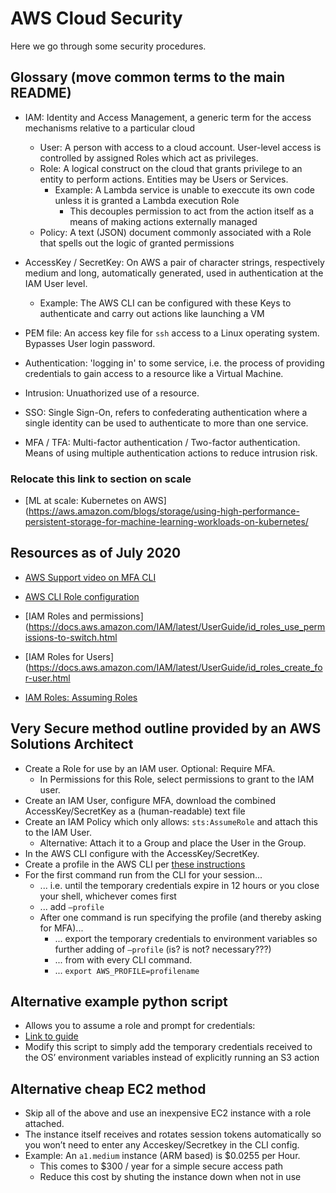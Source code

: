 # AWS Cloud Security

Here we go through some security procedures. 

## Glossary (move common terms to the main README)

* IAM: Identity and Access Management, a generic term for the access mechanisms relative to a particular cloud
  * User: A person with access to a cloud account. User-level access is controlled by assigned Roles which act as privileges.  
  * Role: A logical construct on the cloud that grants privilege to an entity to perform actions. Entities may be Users or Services.
    * Example: A Lambda service is unable to execcute its own code unless it is granted a Lambda execution Role
      * This decouples permission to act from the action itself as a means of making actions externally managed
  * Policy: A text (JSON) document commonly associated with a Role that spells out the logic of granted permissions

* AccessKey / SecretKey: On AWS a pair of character strings, respectively medium and long, automatically generated, used in authentication at the IAM User level.
  * Example: The AWS CLI can be configured with these Keys to authenticate and carry out actions like launching a VM
* PEM file: An access key file for `ssh` access to a Linux operating system. Bypasses User login password. 
* Authentication: 'logging in' to some service, i.e. the process of providing credentials to gain access to a resource like a Virtual Machine.
* Intrusion: Unuathorized use of a resource.
* SSO: Single Sign-On, refers to confederating authentication where a single identity can be used to authenticate to more than one service.
* MFA / TFA: Multi-factor authentication / Two-factor authentication. Means of using multiple authentication actions to reduce intrusion risk.

### Relocate this link to section on scale

* [ML at scale: Kubernetes on AWS](https://aws.amazon.com/blogs/storage/using-high-performance-persistent-storage-for-machine-learning-workloads-on-kubernetes/


## Resources as of July 2020

* [AWS Support video on MFA CLI](https://aws.amazon.com/premiumsupport/knowledge-center/authenticate-mfa-cli/)


* [AWS CLI Role configuration](https://docs.aws.amazon.com/cli/latest/userguide/cli-configure-role.html#cli-configure-role-mfa)
* [IAM Roles and permissions](https://docs.aws.amazon.com/IAM/latest/UserGuide/id_roles_use_permissions-to-switch.html
* [IAM Roles for Users](https://docs.aws.amazon.com/IAM/latest/UserGuide/id_roles_create_for-user.html
* [IAM Roles: Assuming Roles](https://awscli.amazonaws.com/v2/documentation/api/latest/reference/sts/assume-role.html)


## Very Secure method outline provided by an AWS Solutions Architect

* Create a Role for use by an IAM user. Optional: Require MFA.
  * In Permissions for this Role, select permissions to grant to the IAM user.
* Create an IAM User, configure MFA, download the combined AccessKey/SecretKey as a (human-readable) text file
* Create an IAM Policy which only allows: `sts:AssumeRole` and attach this to the IAM User. 
  * Alternative: Attach it to a Group and place the User in the Group.
* In the AWS CLI configure with the AccessKey/SecretKey.
* Create a profile in the AWS CLI per [these instructions](https://docs.aws.amazon.com/cli/latest/userguide/cli-configure-role.html#cli-configure-role-mfa)
* For the first command run from the CLI for your session...
  * ... i.e. until the temporary credentials expire in 12 hours or you close your shell, whichever comes first
  * ... add `–profile` 
  * After one command is run specifying the profile (and thereby asking for MFA)...
    * ... export the temporary credentials to environment variables so further adding of `–profile` (is? is not? necessary???)
    * ... from with every CLI command.
    * ... `export AWS_PROFILE=profilename`

## Alternative example python script

* Allows you to assume a role and prompt for credentials:
* [Link to guide](https://docs.aws.amazon.com/IAM/latest/UserGuide/id_credentials_mfa_sample-code.html#MFAProtectedAPI-example-assumerole)
* Modify this script to simply add the temporary credentials received to the OS’ environment variables instead of explicitly running an S3 action

## Alternative cheap EC2 method

* Skip all of the above and use an inexpensive EC2 instance with a role attached. 
* The instance itself receives and rotates session tokens automatically so you won’t need to enter any Acceskey/Secretkey in the CLI config.
* Example: An `a1.medium` instance (ARM based) is $0.0255 per Hour. 
  * This comes to $300 / year for a simple secure access path
  * Reduce this cost by shuting the instance down when not in use
